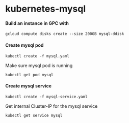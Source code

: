 # kubernetes-mysql

#### Build an instance in GPC with

`gcloud compute disks create --size 200GB mysql-ddisk`

#### Create mysql pod

`kubectl create -f mysql.yaml`

Make sure mysql pod is running

`kubectl get pod mysql`

#### Create mysql service

`kubectl create -f mysql-service.yaml`

Get internal Cluster-IP for the mysql service

`kubectl get service mysql`
